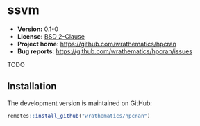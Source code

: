 # ssvm

* **Version:** 0.1-0
* **License:** [BSD 2-Clause](http://opensource.org/licenses/BSD-2-Clause)
* **Project home**: https://github.com/wrathematics/hpcran
* **Bug reports**: https://github.com/wrathematics/hpcran/issues


TODO


## Installation

The development version is maintained on GitHub:

```r
remotes::install_github("wrathematics/hpcran")
```
